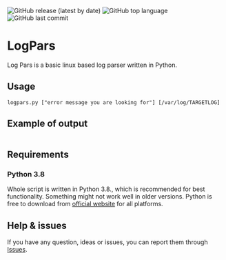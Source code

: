 ![GitHub release (latest by date)](https://img.shields.io/github/v/release/cyb3rd3s/LogParsa?style=for-the-badge) ![GitHub top language](https://img.shields.io/github/languages/top/cyb3rd3s/LogParsa?style=for-the-badge) ![GitHub last commit](https://img.shields.io/github/last-commit/cyb3rd3s/LogParsa?style=for-the-badge)
# LogPars
Log Pars is a basic linux based log parser written in Python.
## Usage
```
logpars.py ["error message you are looking for"] [/var/log/TARGETLOG]
```
## Example of output
```

```
## Requirements

### Python 3.8
Whole script is written in Python 3.8., which is recommended for best functionality. Something might not work well in older versions. Python is free to download from [official website](https://www.python.org/downloads/) for all platforms.

## Help & issues
If you have any question, ideas or issues, you can report them through [Issues](https://github.com/cyb3rd3s/LogPars/issues).

